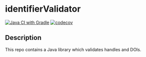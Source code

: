 # identifierValidator
[![Java CI with Gradle](https://github.com/maximilianiKIT/identifierValidator/actions/workflows/gradle.yml/badge.svg)](https://github.com/maximilianiKIT/identifierValidator/actions/workflows/gradle.yml)
[![codecov](https://codecov.io/gh/maximilianiKIT/identifierValidator/branch/main/graph/badge.svg?token=jTIcNc8q0v)](https://codecov.io/gh/maximilianiKIT/identifierValidator)


## Description
This repo contains a Java library which validates handles and DOIs.
